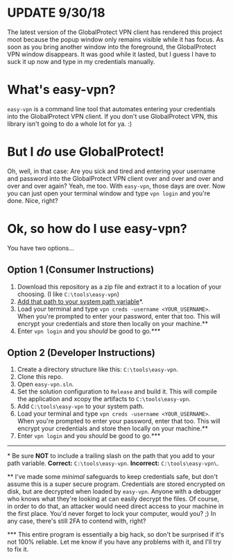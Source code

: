 # UPDATE 9/30/18
The latest version of the GlobalProtect VPN client has rendered this project moot because the popup window only remains visible while it has focus. As soon as you bring another window into the foreground, the GlobalProtect VPN window disappears. It was good while it lasted, but I guess I have to suck it up now and type in my credentials manually.

# What's easy-vpn?

`easy-vpn` is a command line tool that automates entering your credentials into the GlobalProtect VPN client. If you don't use GlobalProtect VPN, this library isn't going to do a whole lot for ya. :)

# But I *do* use GlobalProtect!

Oh, well, in that case: Are you sick and tired and entering your username and password into the GlobalProtect VPN client over and over and over and over and over again? Yeah, me too. With `easy-vpn`, those days are over. Now you can just open your terminal window and type `vpn login` and you're done. Nice, right?

# Ok, so how do I use easy-vpn?

You have two options...

## Option 1 (Consumer Instructions)

1. Download this repository as a zip file and extract it to a location of your choosing. (I like `C:\tools\easy-vpn`)
2. [Add that path to your system path variable][path]\*.
3. Load your terminal and type `vpn creds -username <YOUR_USERNAME>`. When you're prompted to enter your password, enter that too. This will encrypt your credentials and store then locally on your machine.\*\*
4. Enter `vpn login` and you *should* be good to go.\*\*\*

## Option 2 (Developer Instructions)

1. Create a directory structure like this: `C:\tools\easy-vpn`.
1. Clone this repo.
1. Open `easy-vpn.sln`.
1. Set the solution configuration to `Release` and build it. This will compile the application and xcopy the artifacts to `C:\tools\easy-vpn`.
1. Add `C:\tools\easy-vpn` to your system path.
1. Load your terminal and type `vpn creds -username <YOUR_USERNAME>`. When you're prompted to enter your password, enter that too. This will encrypt your credentials and store then locally on your machine.\*\*
1. Enter `vpn login` and you *should* be good to go.\*\*\*

<hr />

\* Be sure **NOT** to include a trailing slash on the path that you add to your path variable. **Correct:** `C:\tools\easy-vpn`. **Incorrect:** `C:\tools\easy-vpn\`.

\*\* I've made some *minimal* safeguards to keep credentials safe, but don't assume this is a super secure program. Credentials are stored encrypted on disk, but are decrypted when loaded by `easy-vpn`. Anyone with a debugger who knows what they're looking at can easily decrypt the files. Of course, in order to do that, an attacker would need direct access to your machine in the first place. You'd never forget to lock your computer, would you? ;) In any case, there's still 2FA to contend with, right?

\*\*\* This entire program is essentially a big hack, so don't be surprised if it's not 100% reliable. Let me know if you have any problems with it, and I'll try to fix it.

[path]: http://bit.ly/2nSIvGI
